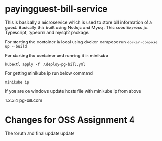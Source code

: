 <!-- @format -->

# payingguest-bill-service

This is basically a microservice which is used to store bill information of a guest.
Basically this built using Nodejs and Mysql. This uses Express.js, Typescript, typeorm and mysql2 package.

For starting the container in local using docker-compose run `docker-compose up --build`

For starting the container and running it in minikube

`kubectl apply -f .\deploy-pg-bill.yml`

For getting minikube ip run below command

`minikube ip`

If you are on windows update hosts file with minikube ip from above

1.2.3.4 pg-bill.com

# Changes for OSS Assignment 4

The foruth and final update update

